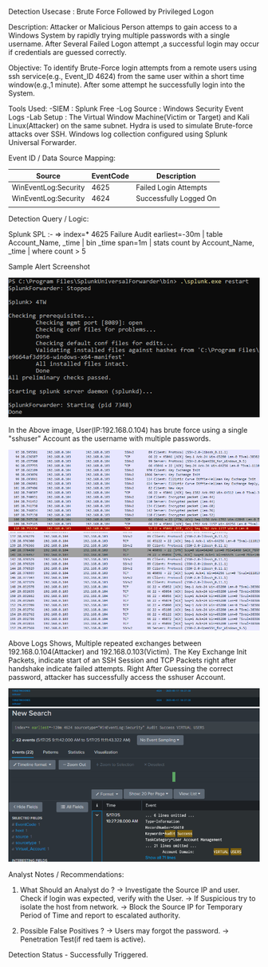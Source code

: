 

Detection Usecase : Brute Force Followed by Privileged Logon


Description: 
Attacker or Malicious Person attemps to gain access to a Windows System by rapidly trying multiple passwords with a single username.
After Several Failed Logon attempt ,a successful login may occur if credentials are guessed correctly.


Objective:
To identify Brute-Force login attempts from a remote users using ssh service(e.g., Event_ID 4624)
from the same user within a short time window(e.g.,1 minute).
After some attempt he successfully login into the System.


Tools Used:
-SIEM : Splunk Free
-Log Source : Windows Security Event Logs 
-Lab Setup : The Virtual Window Machine(Victim or Target) and Kali Linux(Attacker) on the same subnet. 
             Hydra is used to simulate Brute-force attacks over SSH. 
             Windows log collection configured using Splunk Universal Forwarder.


Event ID / Data Source Mapping:

|Source                  | EventCode | Description                |
|------------------------|-----------|----------------------------|
|WinEventLog:Security    | 4625      | Failed Login Attempts      |
|WinEventLog:Security    | 4624      | Successfully Logged On     |
|                        |           |                            |

Detection Query / Logic:

Splunk SPL :-
=> index=* 4625 Failure Audit earliest=-30m 
| table Account_Name, _time 
| bin _time span=1m 
| stats count by Account_Name, _time 
| where count > 5


Sample Alert Screenshot

![Brute Detection](<../screenshorts/Screenshot 2025-05-17 130801-1.png>)

In the Above image, User(IP:192.168.0.104) has brute force using a single "sshuser" Account 
as the username with multiple passwords.

![Wireshark Log 1](<../logs/Screenshot 2025-05-17 111919.png>)
![Wireshark Log 2](<../logs/Screenshot 2025-05-17 112004.png>)

Above Logs Shows, Multiple repeated exchanges between 192.168.0.104(Attacker) and 192.168.0.103(Victim).
The Key Exchange Init Packets, indicate start of an SSH Session and TCP Packets right after handshake indicate failed attempts.
Right After Guessing the correct password,  attacker has successfully access the sshuser Account.

![Successful Logon 1](<../logs/Screenshot 2025-05-17 105209.png>)
![Successful Logon 2](<../logs/Screenshot 2025-05-17 111313.png>)


Analyst Notes / Recommendations:

1) What Should an Analyst do ? 
-> Investigate the Source IP and user. Check if login was expected, verify with the User.
-> If Suspicious try to isolate the host from network.
-> Block the Source IP for Temporary Period of Time and report to escalated authority.

2) Possible False Positives ?
-> Users may forgot the password.
-> Penetration Test(if red taem is active).


Detection Status
    - Successfully Triggered.


